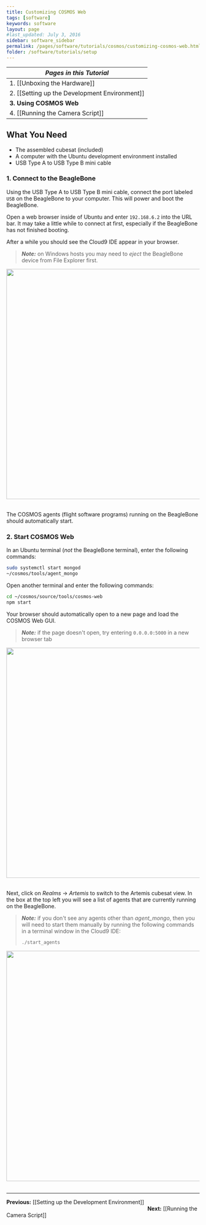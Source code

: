 ```yaml
---
title: Customizing COSMOS Web
tags: [software]
keywords: software
layout: page
#last_updated: July 3, 2016
sidebar: software_sidebar
permalink: /pages/software/tutorials/cosmos/customizing-cosmos-web.html
folder: /software/tutorials/setup
---
```


| _Pages in this Tutorial_                       |
| ---------------------------------------------- |
| 1. [[Unboxing the Hardware]]                   |
| 2. [[Setting up the Development Environment]]  |
| **3. Using COSMOS Web**                        |
| 4. [[Running the Camera Script]]               |

## What You Need
* The assembled cubesat (included)
* A computer with the Ubuntu development environment installed
* USB Type A to USB Type B mini cable

### 1. Connect to the BeagleBone
Using the USB Type A to USB Type B mini cable, connect the port labeled `USB` on the BeagleBone to your computer. This will power and boot the BeagleBone.

Open a web browser inside of Ubuntu and enter `192.168.6.2` into the URL bar. It may take a little while to connect at first, especially if the BeagleBone has not finished booting.

After a while you should see the Cloud9 IDE appear in your browser.

> **_Note:_** on Windows hosts you may need to _eject_ the BeagleBone device from File Explorer first.

<div align="center">
<img src="https://github.com/mtmk-ee/artemis-cubesat-kit/wiki/resources/tutorials/setup/cloud9_home.png" width=600></img>
</div><br>

The COSMOS agents (flight software programs) running on the BeagleBone should automatically start.

### 2. Start COSMOS Web
In an Ubuntu terminal (_not_ the BeagleBone terminal), enter the following commands:

```bash
sudo systemctl start mongod
~/cosmos/tools/agent_mongo
```

Open another terminal and enter the following commands:

```bash
cd ~/cosmos/source/tools/cosmos-web
npm start
```
Your browser should automatically open to a new page and load the COSMOS Web GUI.

> **_Note:_** if the page doesn't open, try entering `0.0.0.0:5000` in a new browser tab


<div align="center">
<img src="https://github.com/mtmk-ee/artemis-cubesat-kit/wiki/resources/tutorials/setup/cosmos_web_home.png" width=600></img>
</div><br>

Next, click on _Realms_ -> _Artemis_ to switch to the Artemis cubesat view. In the box at the top left you will see a list of agents that are currently running on the BeagleBone.

> **_Note:_** if you don't see any agents other than _agent\_mongo_, then you will need to start them manually by running the following commands in a terminal window in the Cloud9 IDE:
> ```bash
> ./start_agents
> ```

<div align="center">
<img src="https://github.com/mtmk-ee/artemis-cubesat-kit/wiki/resources/tutorials/setup/cosmos_web_home.png" width=600></img>
</div><br>

---------------------------------------------------------------------------------------------------------------------------------------------

**Previous:** [[Setting up the Development Environment]] &emsp;&emsp;&emsp;&emsp;&emsp;&emsp;&emsp;&emsp;&emsp;&emsp;&emsp;&emsp;&emsp;&emsp;&emsp;&emsp;&emsp;&emsp;&emsp;&emsp;&emsp;&emsp;&emsp;&emsp;&emsp;&emsp; **Next:** [[Running the Camera Script]]

